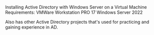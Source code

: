 Installing Active Directory with Windows Server on a Virtual Machine
Requirements:
VMWare Workstation PRO 17
Windows Server 2022

Also has other Active Directory projects that's used for practicing and gaining experience in AD.
